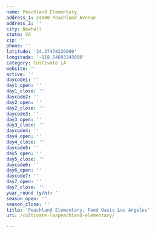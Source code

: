 ```yaml
---
name: Peachland Elementary
address_1: 24800 Peachland Avenue
address_2: ''
city: Newhall
state: CA
zip: ''
phone: ''
latitude: '34.37478226000'
longitude: '-118.54603343000'
category: Cultivate LA
website: ''
active: ''
daycode1: ''
day1_open: ''
day1_close: ''
daycode2: ''
day2_open: ''
day2_close: ''
daycode3: ''
day3_open: ''
day3_close: ''
daycode4: ''
day4_open: ''
day4_close: ''
daycode5: ''
day5_open: ''
day5_close: ''
daycode6: ''
day6_open: ''
daycode7: ''
day7_open: ''
day7_close: ''
year_round (y/n): ''
season_open: ''
season_close: ''
title: 'Peachland Elementary, Food Oasis Los Angeles'
uri: /cultivate-la/peachland-elementary/

---
```

